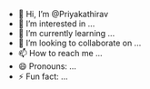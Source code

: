 - 👋 Hi, I’m @Priyakathirav
- 👀 I’m interested in ...
- 🌱 I’m currently learning ...
- 💞️ I’m looking to collaborate on ...
- 📫 How to reach me ...
- 😄 Pronouns: ...
- ⚡ Fun fact: ...

<!---
Priyakathirav/Priyakathirav is a ✨ special ✨ repository because its `README.md` (this file) appears on your GitHub profile.
You can click the Preview link to take a look at your changes.
--->
